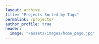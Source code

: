 ```yaml
---
layout: archive
title: "Projects Sorted by Tags"
permalink: /projects/
author_profile: true
header:
  image: "/assets/images/home_page.jpg"
---
```

